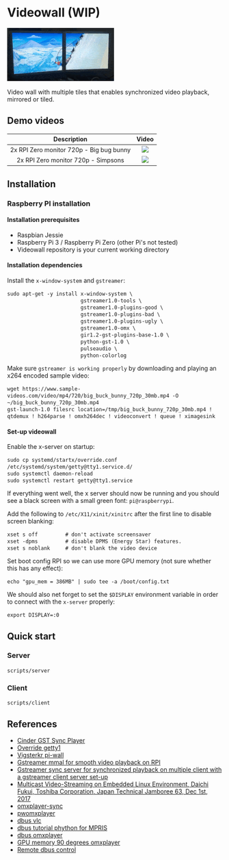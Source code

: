 # Videowall (WIP)

![2 monitor example](doc/example_2monitor.gif)

Video wall with multiple tiles that enables synchronized video playback, mirrored or tiled.

## Demo videos

| Description              |  Video                   |
:-------------------------:|:-------------------------:
2x RPI Zero monitor 720p - Big bug bunny | [![](https://i.ytimg.com/vi/J6anLNTHhKU/hqdefault.jpg?sqp=-oaymwEXCPYBEIoBSFryq4qpAwkIARUAAIhCGAE=&rs=AOn4CLAbHFzynnliHqYyTq_kqAnbEGeOMQ)](https://www.youtube.com/watch?v=J6anLNTHhKU&t=6s)
2x RPI Zero monitor 720p - Simpsons | [![](https://i.ytimg.com/vi/LbjiZv7XG90/hqdefault.jpg?sqp=-oaymwEXCPYBEIoBSFryq4qpAwkIARUAAIhCGAE=&rs=AOn4CLAJD6sVR5jl0S1Nh0xCmMs0TnJ5Cg)](https://www.youtube.com/watch?v=LbjiZv7XG90)

## Installation

### Raspberry PI installation

#### Installation prerequisites

- Raspbian Jessie
- Raspberry Pi 3 / Raspberry Pi Zero (other Pi's not tested)
- Videowall repository is your current working directory

#### Installation dependencies

Install the `x-window-system` and `gstreamer`:

```
sudo apt-get -y install x-window-system \
                        gstreamer1.0-tools \
                        gstreamer1.0-plugins-good \
                        gstreamer1.0-plugins-bad \
                        gstreamer1.0-plugins-ugly \
                        gstreamer1.0-omx \
                        gir1.2-gst-plugins-base-1.0 \
                        python-gst-1.0 \
                        pulseaudio \
                        python-colorlog
```

Make sure `gstreamer is working properly` by downloading and playing an x264 encoded sample video:

```
wget https://www.sample-videos.com/video/mp4/720/big_buck_bunny_720p_30mb.mp4 -O ~/big_buck_bunny_720p_30mb.mp4
gst-launch-1.0 filesrc location=/tmp/big_buck_bunny_720p_30mb.mp4 ! qtdemux ! h264parse ! omxh264dec ! videoconvert ! queue ! ximagesink
```

#### Set-up videowall

Enable the x-server on startup:

```
sudo cp systemd/startx/override.conf /etc/systemd/system/getty@tty1.service.d/ 
sudo systemctl daemon-reload
sudo systemctl restart getty@tty1.service
```

If everything went well, the x server should now be running and you should see a black screen with a small green font: `pi@raspberrypi`.

Add the following to `/etc/X11/xinit/xinitrc` after the first line to disable screen blanking:
```
xset s off         # don't activate screensaver
xset -dpms         # disable DPMS (Energy Star) features.
xset s noblank     # don't blank the video device
```

Set boot config RPI so we can use more GPU memory (not sure whether this has any effect):
```
echo "gpu_mem = 386MB" | sudo tee -a /boot/config.txt
```

We should also net forget to set the `$DISPLAY` environment variable in order to connect with the `x-server` properly:

```
export DISPLAY=:0
```

## Quick start

### Server

    scripts/server
    
### Client

    scripts/client

## References

- [Cinder GST Sync Player](https://github.com/patrickFuerst/Cinder-GstVideoSyncPlayer)
- [Override getty1](https://raymii.org/s/tutorials/Run_software_on_tty1_console_instead_of_login_getty.html)
- [Vigsterkr pi-wall](https://github.com/vigsterkr/pi-wall)
- [Gstreamer mmal for smooth video playback on RPI](https://gstreamer.freedesktop.org/data/events/gstreamer-conference/2016/John%20Sadler%20-%20Smooth%20video%20on%20Raspberry%20Pi%20with%20gst-mmal%20(Lightning%20Talk).pdf)
- [Gstreamer sync server for synchronized playback on multiple client with a gstreamer client server set-up](https://github.com/ford-prefect/gst-sync-server)
- [Multicast Video-Streaming on Embedded Linux Environment, Daichi Fukui, Toshiba Corporation, Japan Technical Jamboree 63, Dec 1st, 2017](https://elinux.org/images/3/33/Multicast_jamboree63_fukui.pdf)
- [omxplayer-sync](https://github.com/turingmachine/omxplayer-sync)
- [pwomxplayer](https://github.com/JeffCost/pwomxplayer)
- [dbus vlc](https://wiki.videolan.org/DBus-spec/)
- [dbus tutorial phython for MPRIS](http://amhndu.github.io/Blog/python-dbus-mpris.html)
- [dbus omxplayer](https://github.com/popcornmix/omxplayer)
- [GPU memory 90 degrees omxplayer](https://github.com/popcornmix/omxplayer/issues/467)
- [Remote dbus control](https://stackoverflow.com/questions/10158684/connecting-to-dbus-over-tcp/13275973#13275973)
